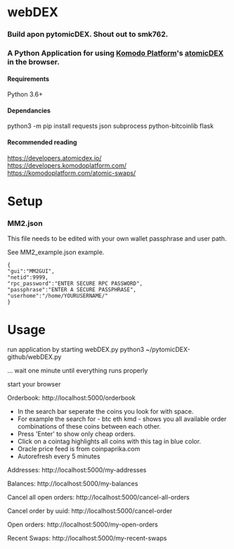 # webDEX

### Build apon pytomicDEX. Shout out to smk762.

### A Python Application for using [Komodo Platform](https://komodoplatform.com/)'s [atomicDEX](https://atomicdex.io/) in the browser.  

#### Requirements  
Python 3.6+

#### Dependancies  
python3 -m pip install requests json subprocess python-bitcoinlib flask

#### Recommended reading  
https://developers.atomicdex.io/  
https://developers.komodoplatform.com/  
https://komodoplatform.com/atomic-swaps/  


# Setup  

### MM2.json
This file needs to be edited with your own wallet passphrase and user path.

See MM2_example.json example.
```
{
"gui":"MM2GUI",
"netid":9999,
"rpc_password":"ENTER SECURE RPC PASSWORD",
"passphrase":"ENTER A SECURE PASSPHRASE",
"userhome":"/home/YOURUSERNAME/"
}
```

# Usage

run application by starting webDEX.py
python3 ~/pytomicDEX-github/webDEX.py

... wait one minute until everything runs properly

start your browser

Orderbook:
http://localhost:5000/orderbook

- In the search bar seperate the coins you look for with space.
- For example the search for - btc eth kmd - shows you all available order combinations of these coins between each other.
- Press 'Enter' to show only cheap orders.
- Click on a cointag highlights all coins with this tag in blue color.
- Oracle price feed is from coinpaprika.com
- Autorefresh every 5 minutes

Addresses:
http://localhost:5000/my-addresses

Balances:
http://localhost:5000/my-balances

Cancel all open orders:
http://localhost:5000/cancel-all-orders

Cancel order by uuid:
http://localhost:5000/cancel-order

Open orders:
http://localhost:5000/my-open-orders

Recent Swaps:
http://localhost:5000/my-recent-swaps